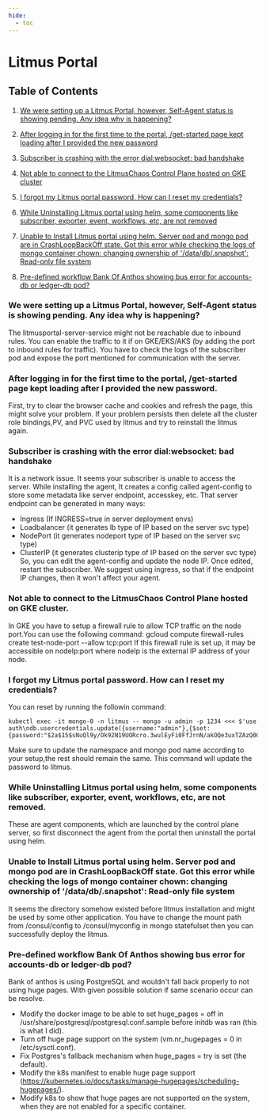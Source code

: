 ```yaml
---
hide:
  - toc
---
```

# Litmus Portal

## Table of Contents

1. [We were setting up a Litmus Portal, however, Self-Agent status is showing pending. Any idea why is happening?](#we-were-setting-up-a-litmus-portal-however-self-agent-status-is-showing-pending-any-idea-why-is-happening)

1. [After logging in for the first time to the portal, /get-started page kept loading after I provided the new password](#after-logging-in-for-the-first-time-to-the-portal-get-started-page-kept-loading-after-i-provided-the-new-password)

1. [Subscriber is crashing with the error dial:websocket: bad handshake](#subscriber-is-crashing-with-the-error-dialwebsocket-bad-handshake)

1. [Not able to connect to the LitmusChaos Control Plane hosted on GKE cluster](#not-able-to-connect-to-the-litmuschaos-control-plane-hosted-on-gke-cluster)

1. [I forgot my Litmus portal password. How can I reset my credentials?](#i-forgot-my-litmus-portal-password-how-can-i-reset-my-credentials)

1. [While Uninstalling Litmus portal using helm, some components like subscriber, exporter, event, workflows, etc, are not removed](#while-uninstalling-litmus-portal-using-helm-some-components-like-subscriber-exporter-event-workflows-etc-are-not-removed)

1. [Unable to Install Litmus portal using helm. Server pod and mongo pod are in CrashLoopBackOff state. Got this error while checking the logs of mongo container chown: changing ownership of '/data/db/.snapshot': Read-only file system](#unable-to-install-litmus-portal-using-helm-server-pod-and-mongo-pod-are-in-crashloopbackoff-state-got-this-error-while-checking-the-logs-of-mongo-container-chown-changing-ownership-of-datadbsnapshot-read-only-file-system)

1. [Pre-defined workflow Bank Of Anthos showing bus error for accounts-db or ledger-db pod?](#pre-defined-workflow-bank-of-anthos-showing-bus-error-for-accounts-db-or-ledger-db-pod)

### We were setting up a Litmus Portal, however, Self-Agent status is showing pending. Any idea why is happening?

The litmusportal-server-service might not be reachable due to inbound rules. You can enable the traffic to it if on GKE/EKS/AKS (by adding the port to inbound rules for traffic). You have to check the logs of the subscriber pod and expose the port mentioned for communication with the server.

### After logging in for the first time to the portal, /get-started page kept loading after I provided the new password.

First, try to clear the browser cache and cookies and refresh the page, this might solve your problem. If your problem persists then delete all the cluster role bindings,PV, and PVC used by litmus and try to reinstall the litmus again.

### Subscriber is crashing with the error dial:websocket: bad handshake

It is a network issue. It seems your subscriber is unable to access the server. While installing the agent, It creates a config called agent-config to store some metadata like server endpoint, accesskey, etc. That server endpoint can be generated in many ways:
  - Ingress (If INGRESS=true in server deployment envs)
  - Loadbalancer (it generates lb type of IP based on the server svc type)
  - NodePort (it generates nodeport type of IP based on the server svc type)
  - ClusterIP (it generates clusterip type of IP based on the server svc type)
So, you can edit the agent-config and update the node IP. Once edited, restart the subscriber. We suggest using ingress, so that if the endpoint IP changes, then it won't affect your agent.

### Not able to connect to the LitmusChaos Control Plane hosted on GKE cluster.

In GKE you have to setup a firewall rule to allow TCP traffic on the node port.You can use the following command:
gcloud compute firewall-rules create test-node-port --allow tcp:port
If this firewall rule is set up, it may be accessible on nodeIp:port where nodeIp is the external IP address of your node.

### I forgot my Litmus portal password. How can I reset my credentials?

You can reset by running the followin command:
```
kubectl exec -it mongo-0 -n litmus -- mongo -u admin -p 1234 <<< $'use auth\ndb.usercredentials.update({username:"admin"},{$set:{password:"$2a$15$sNuQl9y/Ok92N19UORcro.3wulEyFi0FfJrnN/akOQe3uxTZAzQ0C"}})\nexit\n'
```
Make sure to update the namespace and mongo pod name according to your setup,the rest should remain the same. This command will update the password to litmus.

### While Uninstalling Litmus portal using helm, some components like subscriber, exporter, event, workflows, etc, are not removed.

These are agent components, which are launched by the control plane server, so first disconnect the agent from the portal then uninstall the portal using helm.

### Unable to Install Litmus portal using helm. Server pod and mongo pod are in CrashLoopBackOff state. Got this error while checking the logs of mongo container chown: changing ownership of '/data/db/.snapshot': Read-only file system

It seems the directory somehow existed before litmus installation and might be used by some other application. You have to change the mount path from /consul/config to /consul/myconfig in mongo statefulset then you can successfully deploy the litmus.

### Pre-defined workflow Bank Of Anthos showing bus error for accounts-db or ledger-db pod?

Bank of anthos is using PostgreSQL and wouldn't fall back properly to not using huge pages. 
With given possible solution if same scenario occur can be resolve.
 - Modify the docker image to be able to set huge_pages = off in /usr/share/postgresql/postgresql.conf.sample before initdb was ran (this is what I did).
 - Turn off huge page support on the system (vm.nr_hugepages = 0 in /etc/sysctl.conf).
 - Fix Postgres's fallback mechanism when huge_pages = try is set (the default).
 - Modify the k8s manifest to enable huge page support (https://kubernetes.io/docs/tasks/manage-hugepages/scheduling-hugepages/).
 - Modify k8s to show that huge pages are not supported on the system, when they are not enabled for a specific container.
 